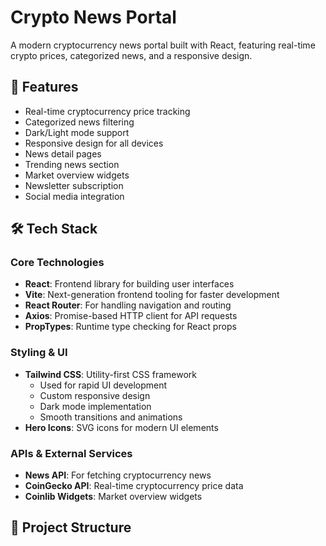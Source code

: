 # Crypto News Portal

A modern cryptocurrency news portal built with React, featuring real-time crypto prices, categorized news, and a responsive design.

## 🚀 Features

- Real-time cryptocurrency price tracking
- Categorized news filtering
- Dark/Light mode support
- Responsive design for all devices
- News detail pages
- Trending news section
- Market overview widgets
- Newsletter subscription
- Social media integration

## 🛠 Tech Stack

### Core Technologies
- **React**: Frontend library for building user interfaces
- **Vite**: Next-generation frontend tooling for faster development
- **React Router**: For handling navigation and routing
- **Axios**: Promise-based HTTP client for API requests
- **PropTypes**: Runtime type checking for React props

### Styling & UI
- **Tailwind CSS**: Utility-first CSS framework
  - Used for rapid UI development
  - Custom responsive design
  - Dark mode implementation
  - Smooth transitions and animations
- **Hero Icons**: SVG icons for modern UI elements

### APIs & External Services
- **News API**: For fetching cryptocurrency news
- **CoinGecko API**: Real-time cryptocurrency price data
- **Coinlib Widgets**: Market overview widgets

## 📁 Project Structure

